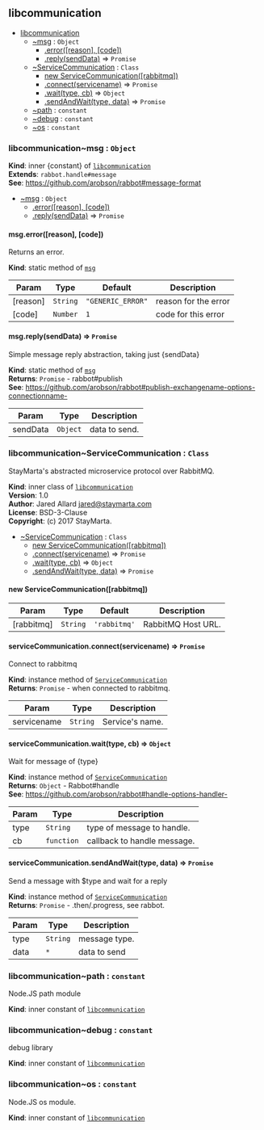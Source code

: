 <a name="module_libcommunication"></a>

## libcommunication

* [libcommunication](#module_libcommunication)
    * [~msg](#module_libcommunication..msg) : <code>Object</code>
        * [.error([reason], [code])](#module_libcommunication..msg.error)
        * [.reply(sendData)](#module_libcommunication..msg.reply) ⇒ <code>Promise</code>
    * [~ServiceCommunication](#module_libcommunication..ServiceCommunication) : <code>Class</code>
        * [new ServiceCommunication([rabbitmq])](#new_module_libcommunication..ServiceCommunication_new)
        * [.connect(servicename)](#module_libcommunication..ServiceCommunication+connect) ⇒ <code>Promise</code>
        * [.wait(type, cb)](#module_libcommunication..ServiceCommunication+wait) ⇒ <code>Object</code>
        * [.sendAndWait(type, data)](#module_libcommunication..ServiceCommunication+sendAndWait) ⇒ <code>Promise</code>
    * [~path](#module_libcommunication..path) : <code>constant</code>
    * [~debug](#module_libcommunication..debug) : <code>constant</code>
    * [~os](#module_libcommunication..os) : <code>constant</code>

<a name="module_libcommunication..msg"></a>

### libcommunication~msg : <code>Object</code>
**Kind**: inner {constant} of [<code>libcommunication</code>](#module_libcommunication)  
**Extends**: <code>rabbot.handle#message</code>  
**See**: https://github.com/arobson/rabbot#message-format  

* [~msg](#module_libcommunication..msg) : <code>Object</code>
    * [.error([reason], [code])](#module_libcommunication..msg.error)
    * [.reply(sendData)](#module_libcommunication..msg.reply) ⇒ <code>Promise</code>

<a name="module_libcommunication..msg.error"></a>

#### msg.error([reason], [code])
Returns an error.

**Kind**: static method of [<code>msg</code>](#module_libcommunication..msg)  

| Param | Type | Default | Description |
| --- | --- | --- | --- |
| [reason] | <code>String</code> | <code>&quot;GENERIC_ERROR&quot;</code> | reason for the error |
| [code] | <code>Number</code> | <code>1</code> | code for this error |

<a name="module_libcommunication..msg.reply"></a>

#### msg.reply(sendData) ⇒ <code>Promise</code>
Simple message reply abstraction, taking just {sendData}

**Kind**: static method of [<code>msg</code>](#module_libcommunication..msg)  
**Returns**: <code>Promise</code> - rabbot#publish  
**See**: https://github.com/arobson/rabbot#publish-exchangename-options-connectionname-  

| Param | Type | Description |
| --- | --- | --- |
| sendData | <code>Object</code> | data to send. |

<a name="module_libcommunication..ServiceCommunication"></a>

### libcommunication~ServiceCommunication : <code>Class</code>
StayMarta's abstracted microservice protocol over RabbitMQ.

**Kind**: inner class of [<code>libcommunication</code>](#module_libcommunication)  
**Version**: 1.0  
**Author**: Jared Allard <jared@staymarta.com>  
**License**: BSD-3-Clause  
**Copyright**: (c) 2017 StayMarta.  

* [~ServiceCommunication](#module_libcommunication..ServiceCommunication) : <code>Class</code>
    * [new ServiceCommunication([rabbitmq])](#new_module_libcommunication..ServiceCommunication_new)
    * [.connect(servicename)](#module_libcommunication..ServiceCommunication+connect) ⇒ <code>Promise</code>
    * [.wait(type, cb)](#module_libcommunication..ServiceCommunication+wait) ⇒ <code>Object</code>
    * [.sendAndWait(type, data)](#module_libcommunication..ServiceCommunication+sendAndWait) ⇒ <code>Promise</code>

<a name="new_module_libcommunication..ServiceCommunication_new"></a>

#### new ServiceCommunication([rabbitmq])

| Param | Type | Default | Description |
| --- | --- | --- | --- |
| [rabbitmq] | <code>String</code> | <code>&#x27;rabbitmq&#x27;</code> | RabbitMQ Host URL. |

<a name="module_libcommunication..ServiceCommunication+connect"></a>

#### serviceCommunication.connect(servicename) ⇒ <code>Promise</code>
Connect to rabbitmq

**Kind**: instance method of [<code>ServiceCommunication</code>](#module_libcommunication..ServiceCommunication)  
**Returns**: <code>Promise</code> - when connected to rabbitmq.  

| Param | Type | Description |
| --- | --- | --- |
| servicename | <code>String</code> | Service's name. |

<a name="module_libcommunication..ServiceCommunication+wait"></a>

#### serviceCommunication.wait(type, cb) ⇒ <code>Object</code>
Wait for message of {type}

**Kind**: instance method of [<code>ServiceCommunication</code>](#module_libcommunication..ServiceCommunication)  
**Returns**: <code>Object</code> - Rabbot#handle  
**See**: https://github.com/arobson/rabbot#handle-options-handler-  

| Param | Type | Description |
| --- | --- | --- |
| type | <code>String</code> | type of message to handle. |
| cb | <code>function</code> | callback to handle message. |

<a name="module_libcommunication..ServiceCommunication+sendAndWait"></a>

#### serviceCommunication.sendAndWait(type, data) ⇒ <code>Promise</code>
Send a message with $type and wait for a reply

**Kind**: instance method of [<code>ServiceCommunication</code>](#module_libcommunication..ServiceCommunication)  
**Returns**: <code>Promise</code> - .then/.progress, see rabbot.  

| Param | Type | Description |
| --- | --- | --- |
| type | <code>String</code> | message type. |
| data | <code>\*</code> | data to send |

<a name="module_libcommunication..path"></a>

### libcommunication~path : <code>constant</code>
Node.JS path module

**Kind**: inner constant of [<code>libcommunication</code>](#module_libcommunication)  
<a name="module_libcommunication..debug"></a>

### libcommunication~debug : <code>constant</code>
debug library

**Kind**: inner constant of [<code>libcommunication</code>](#module_libcommunication)  
<a name="module_libcommunication..os"></a>

### libcommunication~os : <code>constant</code>
Node.JS os module.

**Kind**: inner constant of [<code>libcommunication</code>](#module_libcommunication)  

